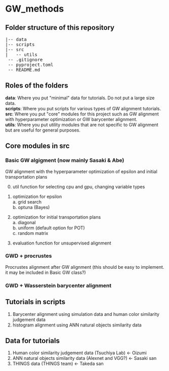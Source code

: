 # GW_methods

## Folder structure of this repository
<pre>
|-- data  
|-- scripts
|-- src
|   -- utils
 -- .gitignore  
 -- pyproject.toml  
 -- README.md  
</pre>

## Roles of the folders
**data**: Where you put "minimal" data for tutorials. Do not put a large size data.  
**scripts**: Where you put scripts for various types of GW alignment tutorials.  
**src**: Where you put "core" modules for this project such as GW alignment with hyperparameter optimization or GW barycenter alignment.  
**utils**: Where you put utility modules that are not specific to GW alignment but are useful for general purposes.  

## Core modules in src

### Basic GW algigment (now mainly Sasaki & Abe)
GW alignment with the hyperparameter optimization of epsilon and initial transportation plans

0. util function for selecting cpu and gpu, changing variable types  

1. optimization for epsilon  
  a. grid search  
  b. optuna  (Bayes)
2. optimization for initial transportation plans  
  a. diagonal  
  b. uniform (default option for POT)  
  c. random matrix  
3. evaluation function for unsupervised alignment  

### GWD + procrustes
Procrustes alignment after GW alignment (this should be easy to implement. it may be included in Basic GW class?)

### GWD + Wasserstein barycenter alignment


## Tutorials in scripts
1. Barycenter alignment using simulation data and human color similarity judgement data    
2. histogram alignment using ANN natural objects similarity data  


## Data for tutorials
1. Human color similarity judgement data (Tsuchiya Lab)  <- Oizumi  
2. ANN natural objects similarity data (Alexnet and VGG?) <- Sasaki san  
3. THINGS data (THINGS team)  <- Takeda san  
